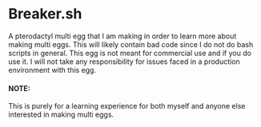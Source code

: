 # Breaker.sh

A pterodactyl multi egg that I am making in order to learn more about making multi eggs.
This will likely contain bad code since I do not do bash scripts in general.
This egg is not meant for commercial use and if you do use it. I will not take any responsibility for issues faced in a production environment with this egg.

#### NOTE:
This is purely for a learning experience for both myself and anyone else interested in making multi eggs.